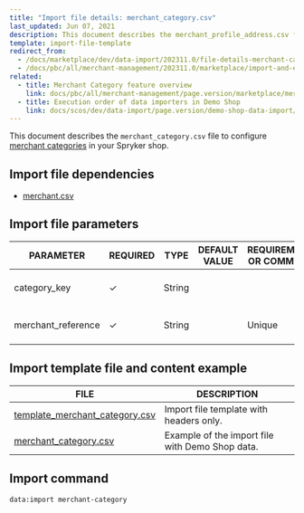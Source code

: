 ```yaml
---
title: "Import file details: merchant_category.csv"
last_updated: Jun 07, 2021
description: This document describes the merchant_profile_address.csv file to configure merchant profile addresses in your Spryker shop.
template: import-file-template
redirect_from:
  - /docs/marketplace/dev/data-import/202311.0/file-details-merchant-category.csv.html
  - /docs/pbc/all/merchant-management/202311.0/marketplace/import-and-export-data/file-details-merchant-category.csv.html
related:
  - title: Merchant Category feature overview
    link: docs/pbc/all/merchant-management/page.version/marketplace/merchant-category-feature-overview.html
  - title: Execution order of data importers in Demo Shop
    link: docs/scos/dev/data-import/page.version/demo-shop-data-import/execution-order-of-data-importers-in-demo-shop.html
---
```


This document describes the `merchant_category.csv` file to configure [merchant categories](/docs/pbc/all/merchant-management/{{site.version}}/marketplace/merchant-opening-hours-feature-overview.html) in your Spryker shop.

## Import file dependencies

- [merchant.csv](/docs/pbc/all/merchant-management/{{site.version}}/marketplace/import-and-export-data/import-file-details-merchant.csv.html)

## Import file parameters

| PARAMETER      | REQUIRED | TYPE | DEFAULT VALUE | REQUIREMENTS OR COMMENTS | DESCRIPTION      |
| -------------- | ----------- | ------- | ------------- | -------------------- | ------------------------------- |
| category_key       | &check;             | String   |                   |                              | Category key to assign the merchant to.   |
| merchant_reference | &check;             | String   |                   | Unique                       | Identifier of the merchant in the system. |


## Import template file and content example

| FILE       | DESCRIPTION     |
| ---------------------------------- | --------------------------- |
| [template_merchant_category.csv](https://spryker.s3.eu-central-1.amazonaws.com/docs/Developer+Guide/Back-End/Data+Manipulation/Data+Ingestion/Data+Import/Data+Import+Categories/Marketplace+setup/template_merchant_category.csv) | Import file template with headers only.         |
| [merchant_category.csv](https://spryker.s3.eu-central-1.amazonaws.com/docs/Developer+Guide/Back-End/Data+Manipulation/Data+Ingestion/Data+Import/Data+Import+Categories/Marketplace+setup/merchant_category.csv) | Example of the import file with Demo Shop data. |


## Import command

```bash
data:import merchant-category
```
